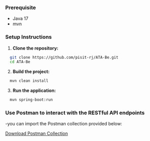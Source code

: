 ### Prerequisite

- Java 17
- mvn

### Setup Instructions
1. **Clone the repository:**
 ```bash
   git clone https://github.com/pisit-rj/ATA-Be.git
   cd ATA-Be
````
2. **Build the project:**
 ```bash
   mvn clean install
````
3. **Run the application:**
 ```bash
   mvn spring-boot:run
````
### Use Postman to interact with the RESTful API endpoints
-you can import the Postman collection provided below:

[Download Postman Collection](./postman/ATA.postman_collection.json)
